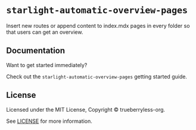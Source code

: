 # `starlight-automatic-overview-pages`

Insert new routes or append content to index.mdx pages in every folder so that users can get an overview.

## Documentation

Want to get started immediately?

Check out the `starlight-automatic-overview-pages` getting started guide.

## License

Licensed under the MIT License, Copyright © trueberryless-org.

See [LICENSE](https://github.com/trueberryless-org/starlight-automatic-overview-pages/blob/main/LICENSE) for more information.
